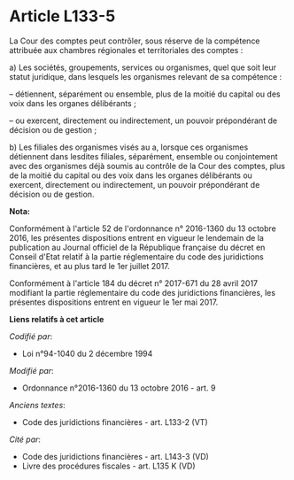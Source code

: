 # Article L133-5

La Cour des comptes peut contrôler, sous réserve de la compétence attribuée aux chambres régionales et territoriales des
comptes :

a) Les sociétés, groupements, services ou organismes, quel que soit leur statut juridique, dans lesquels les organismes
relevant de sa compétence :

– détiennent, séparément ou ensemble, plus de la moitié du capital ou des voix dans les organes délibérants ;

– ou exercent, directement ou indirectement, un pouvoir prépondérant de décision ou de gestion ;

b) Les filiales des organismes visés au a, lorsque ces organismes détiennent dans lesdites filiales, séparément, ensemble ou
conjointement avec des organismes déjà soumis au contrôle de la Cour des comptes, plus de la moitié du capital ou des voix
dans les organes délibérants ou exercent, directement ou indirectement, un pouvoir prépondérant de décision ou de gestion.

**Nota:**

Conformément à l'article 52 de l'ordonnance n° 2016-1360 du 13 octobre 2016, les présentes dispositions entrent en vigueur le
lendemain de la publication au Journal officiel de la République française du décret en Conseil d'Etat relatif à la partie
réglementaire du code des juridictions financières, et au plus tard le 1er juillet 2017.

Conformément à l'article 184 du décret n° 2017-671 du 28 avril 2017 modifiant la partie réglementaire du code des
juridictions financières, les présentes dispositions entrent en vigueur le 1er mai 2017.

**Liens relatifs à cet article**

_Codifié par_:

  - Loi n°94-1040 du 2 décembre 1994

_Modifié par_:

  - Ordonnance n°2016-1360 du 13 octobre 2016 - art. 9

_Anciens textes_:

  - Code des juridictions financières - art. L133-2 (VT)

_Cité par_:

  - Code des juridictions financières - art. L143-3 (VD)
  - Livre des procédures fiscales - art. L135 K (VD)
